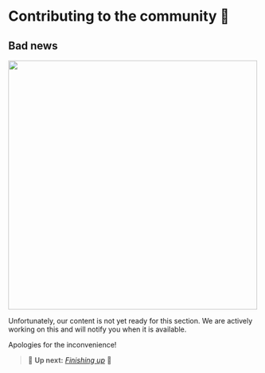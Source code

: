 # Contributing to the community 🖖

## Bad news

<img src="img/BadNews.png" width="500">

Unfortunately, our content is not yet ready for this section. We are actively working on this and will notify you when
it is available.

Apologies for the inconvenience!

[//]: # (> 👉 In this section, we aim to provide you with ___ on **alis.exchange**.)

[//]: # ()
[//]: # (If you face any difficulties in the process, check out the community Q&A and feel free to ask if your issue has not been dealt with yet.)

> 👟 **Up next:** _[Finishing up](/FinishingLine.md)_ 👏